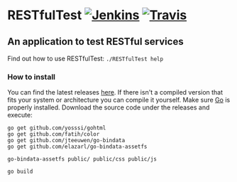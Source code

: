 # RESTfulTest [![Jenkins](https://michael1011.at/jenkins/buildStatus/icon?job=RESTfulTest)](https://michael1011.at/jenkins/job/RESTfulTest/) [![Travis](https://travis-ci.org/michael1011/RESTfulTest.svg?branch=master)](https://travis-ci.org/michael1011/RESTfulTest)
## An application to test RESTful services

Find out how to use RESTfulTest: `./RESTfulTest help`

### How to install

You can find the latest releases [here](https://github.com/michael1011/RESTfulTest/releases). If there isn't a compiled version that fits your system or architecture you can compile it yourself. Make sure [Go](https://golang.org/) is properly installed. Download the source code under the releases and execute:

```
go get github.com/yosssi/gohtml
go get github.com/fatih/color
go get github.com/jteeuwen/go-bindata
go get github.com/elazarl/go-bindata-assetfs

go-bindata-assetfs public/ public/css public/js

go build
````
